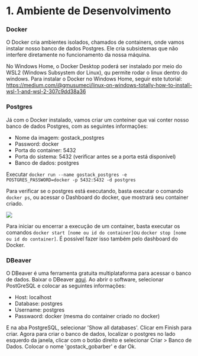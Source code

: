 # 1. Ambiente de Desenvolvimento

### Docker

O Docker cria ambientes isolados, chamados de containers, onde vamos instalar nosso banco de dados Postgres. Ele cria subsistemas que não interfere diretamente no funcionamento da nossa máquina.

No Windows Home, o Docker Desktop poderá ser instalado por meio do WSL2 (Windows Subsystem dor Linux), qu permite rodar o linux dentro do windows. Para instalar o Docker no Windows Home, seguir este tutorial: https://medium.com/@gmusumeci/linux-on-windows-totally-how-to-install-wsl-1-and-wsl-2-307c9dd38a36

### Postgres

Já com o Docker instalado, vamos criar um conteiner que vai conter nosso banco de dados Postgres, com as seguintes informações:

* Nome da imagem: gostack\_postgres
* Password: docker
* Porta do container: 5432
* Porta do sistema: 5432 (verificar antes se a porta está disponível)
* Banco de dados: postgres

Executar `docker run --name gostack_postgres -e POSTGRES_PASSWORD=docker -p 5432:5432 -d postgres`

Para verificar se o postgres está executando, basta executar o comando `docker ps`, ou acessar o Dashboard do docker, que mostrará seu container criado.

![](https://ik.imagekit.io/dxwebster/Screenshot\_1\_ZIPo2y5F3.png)

Para iniciar ou encerrar a execução de um container, basta executar os comandos `docker start [nome ou id do container]`ou `docker stop [nome ou id do container]`. É possível fazer isso também pelo dashboard do Docker.

### DBeaver

O DBeaver é uma ferramenta gratuita multiplataforma para acessar o banco de dados. Baixar o DBeaver [aqui](https://dbeaver.io/). Ao abrir o software, selecionar PostGreSQL e colocar as seguintes informações:

* Host: localhost
* Database: postgres
* Username: postgres
* Passwaord: docker (mesma do container criado no docker)

E na aba PostgreSQL, selecionar 'Show all databases'. Clicar em Finish para criar. Agora para criar o banco de dados, localizar o postgres no lado esquerdo da janela, clicar com o botão direito e selecionar Criar > Banco de Dados. Colocar o nome 'gostack\_gobarber' e dar Ok.
